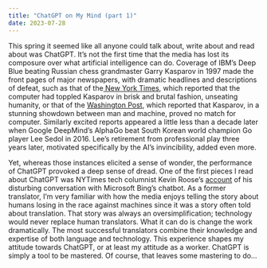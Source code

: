 ```yaml
---
title: "ChatGPT on My Mind (part 1)"
date: 2023-07-28
---
```

<p>This spring it seemed like all anyone could talk about, write about and read about was ChatGPT. It’s not the first time that the media has lost its composure over what artificial intelligence can do. Coverage of IBM’s Deep Blue beating Russian chess grandmaster Garry Kasparov in 1997 made the front pages of major newspapers, with dramatic headlines and descriptions of defeat, such as that of the<a href="https://timesmachine.nytimes.com/timesmachine/1997/05/12/066265.html"> New York Times</a>, which reported that the computer had toppled Kasparov in brisk and brutal fashion, unseating humanity, or that of the <a href="https://www.washingtonpost.com/wp-srv/tech/analysis/kasparov/kasparov.htm">Washington Post</a>, which reported that Kasparov, in a stunning showdown between man and machine, proved no match for computer. Similarly excited reports appeared a little less than a decade later when Google DeepMind’s AlphaGo beat South Korean world champion Go player Lee Sedol in 2016. Lee’s retirement from professional play three years later, motivated specifically by the AI’s invincibility, added even more.</p>
<p>Yet, whereas those instances elicited a sense of wonder, the performance of ChatGPT provoked a deep sense of dread. One of the first pieces I read about ChatGPT was NYTimes tech columnist Kevin Roose’s <a href="https://www.nytimes.com/2023/02/16/technology/bing-chatbot-microsoft-chatgpt.html?smid=url-share">account</a> of his disturbing conversation with Microsoft Bing’s chatbot. As a former translator, I’m very familiar with how the media enjoys telling the story about humans losing in the race against machines since it was a story often told about translation. That story was always an oversimplification; technology would never replace human translators. What it can do is change the work dramatically. The most successful translators combine their knowledge and expertise of both language and technology. This experience shapes my attitude towards ChatGPT, or at least my attitude as a worker. ChatGPT is simply a tool to be mastered. Of course, that leaves some mastering to do…</p>
